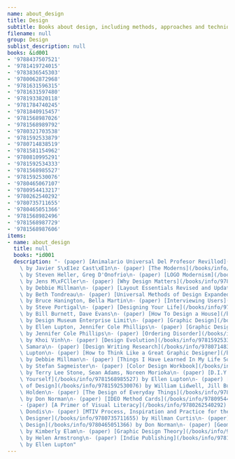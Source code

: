 ```yaml
---
name: about_design
title: Design
subtitle: Books about design, including methods, approaches and techniques
filename: null
group: Design
sublist_description: null
books: &id001
- '9788437507521'
- '9781419724015'
- '9783836545303'
- '9780062872968'
- '9781631596315'
- '9781631597480'
- '9781933820118'
- '9781784740245'
- '9781840915457'
- '9781568987026'
- '9781568989792'
- '9780321703538'
- '9781592533879'
- '9780714838519'
- '9781581154962'
- '9780810995291'
- '9781592534333'
- '9781568985527'
- '9781592530076'
- '9780465067107'
- '9780954413217'
- '9780262540292'
- '9780735711655'
- '9780465051366'
- '9781568982496'
- '9781568987729'
- '9781568987606'
items:
- name: about_design
  title: null
  books: *id001
  description: "- (paper) [Animalario Universal Del Profesor Revillod](/books/info/9788437507521)\
    \ by Javier S\xE1ez Cast\xE1n\n- (paper) [The Moderns](/books/info/9781419724015)\
    \ by Steven Heller, Greg D'Onofrio\n- (paper) [LOGO Modernism](/books/info/9783836545303)\
    \ by Jens M\xFCller\n- (paper) [Why Design Matters](/books/info/9780062872968)\
    \ by Debbie Millman\n- (paper) [Layout Essentials Revised and Updated](/books/info/9781631596315)\
    \ by Beth Tondreau\n- (paper) [Universal Methods of Design Expanded and Revised](/books/info/9781631597480)\
    \ by Bruce Hanington, Bella Martin\n- (paper) [Interviewing Users](/books/info/9781933820118)\
    \ by Steve Portigal\n- (paper) [Designing Your Life](/books/info/9781784740245)\
    \ by Bill Burnett, Dave Evans\n- (paper) [How To Design a House](/books/info/9781840915457)\
    \ by Design Museum Enterprise Limit\n- (paper) [Graphic Design](/books/info/9781568987026)\
    \ by Ellen Lupton, Jennifer Cole Phillips\n- (paper) [Graphic Design Thinking](/books/info/9781568989792)\
    \ by Jennifer Cole Phillips\n- (paper) [Ordering Disorder](/books/info/9780321703538)\
    \ by Khoi Vinh\n- (paper) [Design Evolution](/books/info/9781592533879) by Timothy\
    \ Samara\n- (paper) [Design Writing Research](/books/info/9780714838519) by Ellen\
    \ Lupton\n- (paper) [How to Think Like a Great Graphic Designer](/books/info/9781581154962)\
    \ by Debbie Millman\n- (paper) [Things I Have Learned In My Life So Far](/books/info/9780810995291)\
    \ by Stefan Sagmeister\n- (paper) [Color Design Workbook](/books/info/9781592534333)\
    \ by Terry Lee Stone, Sean Adams, Noreen Morioka\n- (paper) [D.I.Y.: Design It\
    \ Yourself](/books/info/9781568985527) by Ellen Lupton\n- (paper) [Universal Principles\
    \ of Design](/books/info/9781592530076) by William Lidwell, Jill Butler, Kritina\
    \ Holden\n- (paper) [The Design of Everyday Things](/books/info/9780465067107)\
    \ by Don Norman\n- (paper) [IDEO Method Cards](/books/info/9780954413217) by Ideo\n\
    - (paper) [A Primer of Visual Literacy](/books/info/9780262540292) by Donis A\
    \ Dondis\n- (paper) [MTIV Process, Inspiration and Practice for the New Media\
    \ Designer](/books/info/9780735711655) by Hillman Curtis\n- (paper) [Emotional\
    \ Design](/books/info/9780465051366) by Don Norman\n- (paper) [Geometry of Design](/books/info/9781568982496)\
    \ by Kimberly Elam\n- (paper) [Graphic Design Theory](/books/info/9781568987729)\
    \ by Helen Armstrong\n- (paper) [Indie Publishing](/books/info/9781568987606)\
    \ by Ellen Lupton"
---
```



